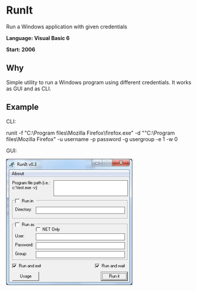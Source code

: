 # RunIt
Run a Windows application with given credentials

**Language: Visual Basic 6**

**Start: 2006**

## Why
Simple utility to run a Windows program using different credentials. It works as GUI and as CLI.

## Example

CLI:

runit -f "C:\Program files\Mozilla Firefox\firefox.exe" -d ""C:\Program files\Mozilla Firefox\" -u username -p password -g usergroup -e 1 -w 0

GUI:

![Example](/images/example.jpg)